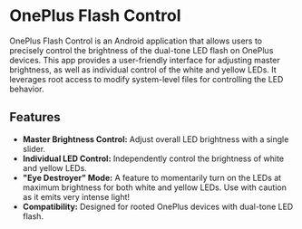 # OnePlus Flash Control

OnePlus Flash Control is an Android application that allows users to precisely control the brightness of the dual-tone LED flash on OnePlus devices. This app provides a user-friendly interface for adjusting master brightness, as well as individual control of the white and yellow LEDs. It leverages root access to modify system-level files for controlling the LED behavior.

## Features

- **Master Brightness Control:** Adjust overall LED brightness with a single slider.
- **Individual LED Control:** Independently control the brightness of white and yellow LEDs.
- **"Eye Destroyer" Mode:** A feature to momentarily turn on the LEDs at maximum brightness for both white and yellow LEDs. Use with caution as it emits very intense light!
- **Compatibility:** Designed for rooted OnePlus devices with dual-tone LED flash.
